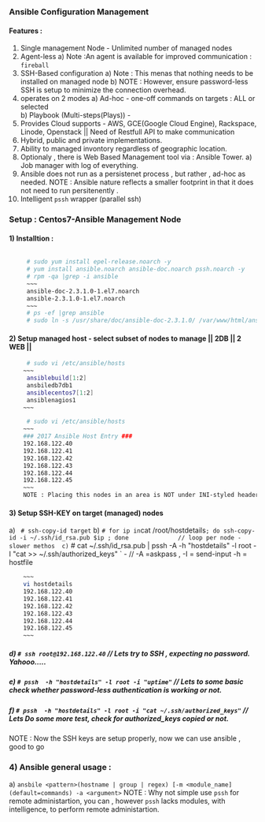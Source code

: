 ### Ansible Configuration Management ### 

#### Features : 
 1) Single management Node - Unlimited number of managed nodes 
 2) Agent-less
  a) Note :An agent is available for improved communication : `fireball` 
 3) SSH-Based configuration 
  a) Note : This menas that nothing needs to be installed on managed node 
  b) NOTE : However, ensure password-less SSH is setup to minimize the connection overhead. 
 4) operates on 2 modes 
  a) Ad-hoc - one-off commands on targets : ALL or selected  
  b) Playbook (Multi-steps(Plays)) - 
 5) Provides Cloud supports - AWS, GCE(Google Cloud Engine), Rackspace, Linode, Openstack || Need of Restfull API to make communication 
 6) Hybrid, public and private implementations. 
 7) Ability to managed invontory regardless of geographic location. 
 8) Optionaly , there is Web Based Management tool via : Ansible Tower. 
  a) Job manager with log of everything. 
 9) Ansible does not run as a persistenet process , but rather , ad-hoc as needed. 
 NOTE : Ansible nature reflects a smaller footprint in that it does not need to run persitenently . 
10) Intelligent `pssh` wrapper (parallel ssh)


### Setup : Centos7-Ansible Management Node
#### 1) Installtion : 
```bash

	 # sudo yum install epel-release.noarch -y 
	 # yum install ansible.noarch ansible-doc.noarch pssh.noarch -y 
	 # rpm -qa |grep -i ansible
	 ~~~
	 ansible-doc-2.3.1.0-1.el7.noarch
	 ansible-2.3.1.0-1.el7.noarch
	 ~~~
	 # ps -ef |grep ansible 																// Ansbile did not ran any process, On the fly process only. 
	 # sudo ln -s /usr/share/doc/ansible-doc-2.3.1.0/ /var/www/html/ansible-doc 			// For offline ansbile documentation 
```

#### 2) Setup managed host - select subset of nodes to manage   || 2DB || 2 WEB || 
```bash
	 # sudo vi /etc/ansible/hosts 
	~~~
	 ansiblebuild[1:2]
	 ansbiledb7db1
	 ansiblecentos7[1:2]
	 ansiblenagios1
	~~~

	 # sudo vi /etc/ansible/hosts
	~~~
	### 2017 Ansible Host Entry ### 
	192.168.122.40
	192.168.122.41
	192.168.122.42
	192.168.122.43
	192.168.122.44
	192.168.122.45
	~~~
	NOTE : Placing this nodes in an area is NOT under INI-styled header i.e [webserver], means they belongs by defaults to ALL. 
```

#### 3) Setup SSH-KEY on target (managed) nodes 
 a) ` # ssh-copy-id target` 
 b) ` # for ip in `cat /root/hostdetails` ; do ssh-copy-id -i ~/.ssh/id_rsa.pub $ip ; done				// loop per node - slower methos 
 c) ` # cat ~/.ssh/id_rsa.pub | pssh -A -h "hostdetails" -l root -I "cat >> ~/.ssh/authorized_keys" ` - // -A =askpass , -I = send-input -h = hostfile

```bash
 	~~~
	vi hostdetails
	192.168.122.40
	192.168.122.41
	192.168.122.42
	192.168.122.43
	192.168.122.44
	192.168.122.45 
	~~~
```
##### d) ` # ssh root@192.168.122.40 ` 												// Lets try to SSH , expecting no password. Yahooo.....
##### e) ` # pssh  -h "hostdetails" -l root -i "uptime" `  							// Lets to some basic check whether password-less authentication is working or not. 
##### f) ` # pssh  -h "hostdetails" -l root -i "cat ~/.ssh/authorized_keys" ` 		// Lets Do some more test, check for authorized_keys copied or not. 

 NOTE : Now the SSH keys are setup properly, now we can use ansible , good to go 

### 4) Ansible general usage : 
 a) ` ansbile <pattern>(hostname | group | regex) [-m <module_name](default=commands) -a <argument> `
 NOTE : Why not simple use `pssh` for remote administartion, you can , however `pssh` lacks modules, with intelligence, to perform remote administartion. 


